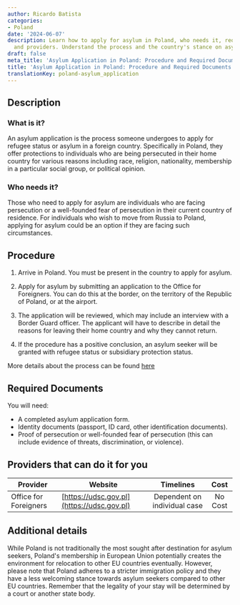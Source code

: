```yaml
---
author: Ricardo Batista
categories:
- Poland
date: '2024-06-07'
description: Learn how to apply for asylum in Poland, who needs it, required documents,
  and providers. Understand the process and the country's stance on asylum seekers.
draft: false
meta_title: 'Asylum Application in Poland: Procedure and Required Documents'
title: 'Asylum Application in Poland: Procedure and Required Documents'
translationKey: poland-asylum_application
---
```



## Description
### What is it?
An asylum application is the process someone undergoes to apply for refugee status or asylum in a foreign country. Specifically in Poland, they offer protections to individuals who are being persecuted in their home country for various reasons including race, religion, nationality, membership in a particular social group, or political opinion.

### Who needs it?
Those who need to apply for asylum are individuals who are facing persecution or a well-founded fear of persecution in their current country of residence. For individuals who wish to move from Russia to Poland, applying for asylum could be an option if they are facing such circumstances.

## Procedure
1. Arrive in Poland. You must be present in the country to apply for asylum.
2. Apply for asylum by submitting an application to the Office for Foreigners.
   You can do this at the border, on the territory of the Republic of Poland, or at the airport.
   
3. The application will be reviewed, which may include an interview with a Border Guard officer. The applicant will have to describe in detail the reasons for leaving their home country and why they cannot return. 
   
4. If the procedure has a positive conclusion, an asylum seeker will be granted with refugee status or subsidiary protection status.

More details about the process can be found [here](https://udsc.gov.pl/en/cudzoziemcy/uchodzcy-i-osoby-podlegajace-ochronie-udzielanej-na-terytorium-rzeczypospolitej-polskiej/procedure-for-granting-refugee-status-to-foreigners/)

## Required Documents
You will need:

- A completed asylum application form.
- Identity documents (passport, ID card, other identification documents).
- Proof of persecution or well-founded fear of persecution (this can include evidence of threats, discrimination, or violence).

## Providers that can do it for you

| Provider        |     Website     |     Timelines    |       Cost      |
| --------------- | --------------- |  :-------------: | :-------------: |
| Office for Foreigners     |  [https://udsc.gov.pl](https://udsc.gov.pl)       |      Dependent on individual case      |        No Cost       |

## Additional details
While Poland is not traditionally the most sought after destination for asylum seekers, Poland's membership in European Union potentially creates the environment for relocation to other EU countries eventually. However, please note that Poland adheres to a stricter immigration policy and they have a less welcoming stance towards asylum seekers compared to other EU countries. Remember that the legality of your stay will be determined by a court or another state body.